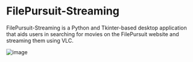 # FilePursuit-Streaming
FilePursuit-Streaming is a Python and Tkinter-based desktop application that aids users in searching for movies on the FilePursuit website and streaming them using VLC.

![image](https://github.com/Waddenn/FilePursuit-Streaming/assets/115143365/8db87178-e1ac-43d1-b34e-63b4b6bec176)


